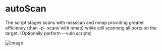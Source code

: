 # autoScan
The script stages scans with masscan and nmap providing greater efficiency (than -p- scans with nmap) while still scanning all ports on the target. (Optionally perform --vuln scripts)


![image](https://user-images.githubusercontent.com/7427205/137180434-0d253468-8c77-451d-9824-d23005c802ee.png)
